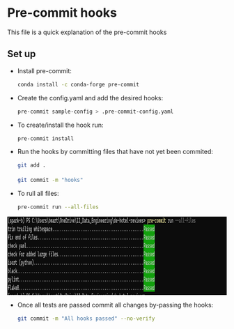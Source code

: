 # Pre-commit hooks

This file is a quick explanation of the pre-commit hooks

## Set up

- Install pre-commit:

    ```bash
    conda install -c conda-forge pre-commit
    ```

- Create the config.yaml and add the desired hooks:

    ```bash
    pre-commit sample-config > .pre-commit-config.yaml
    ```

- To create/install the hook run:

    ```bash
    pre-commit install
    ```

- Run the hooks by committing files that have not yet been commited:

    ```bash
    git add .

    git commit -m "hooks"
    ```

- To rull all files:

    ```bash
    pre-commit run --all-files
    ```
    
<p align="center">
<img align="center" width="1000" height="180" src="https://github.com/benitomartin/de-hotel-reviews/blob/main/images/Pre%20Commit%20passed.png">
</p>

- Once all tests are passed commit all changes by-passing the hooks:

    ```bash
    git commit -m "All hooks passed" --no-verify
    ```
